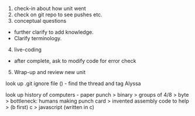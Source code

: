 1. check-in about how unit went
2. check on git repo to see pushes etc.
3. conceptual questions 
  - further clarify to add knowledge.  
  - Clarify terminology.
4. live-coding
  - after complete, ask to modify code for error check
  5. Wrap-up and review new unit


look up .git ignore file () - find the thread and tag Alyssa

look up history of computers - paper punch > binary > groups of 4/8 > byte > bottleneck: humans making punch card > 
invented assembly code to help > (b first) c > javascript (written in c)
